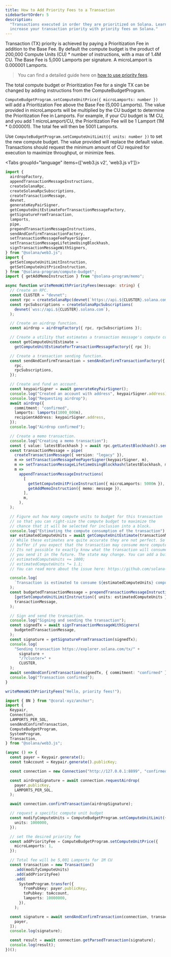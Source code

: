 ```yaml
---
title: How to Add Priority Fees to a Transaction
sidebarSortOrder: 5
description:
  "Transactions executed in order they are prioritized on Solana. Learn how to
  increase your transaction priority with priority fees on Solana."
---
```


Transaction (TX) priority is achieved by paying a Prioritization Fee in addition
to the Base Fee. By default the compute budget is the product of 200,000 Compute
Units (CU) \* number of instructions, with a max of 1.4M CU. The Base Fee is
5,000 Lamports per signature. A microLamport is 0.000001 Lamports.

> You can find a detailed guide here on
> [how to use priority fees](/content/guides/advanced/how-to-use-priority-fees.md).

The total compute budget or Prioritization Fee for a single TX can be changed by
adding instructions from the ComputeBudgetProgram.

`ComputeBudgetProgram.setComputeUnitPrice({ microLamports: number })` will add a
Prioritization Fee above the Base Fee (5,000 Lamports). The value provided in
microLamports will be multiplied by the CU budget to determine the
Prioritization Fee in Lamports. For example, if your CU budget is 1M CU, and you
add 1 microLamport/CU, the Prioritization Fee will be 1 Lamport (1M \*
0.000001). The total fee will then be 5001 Lamports.

Use `ComputeBudgetProgram.setComputeUnitLimit({ units: number })` to set the new
compute budget. The value provided will replace the default value. Transactions
should request the minimum amount of CU required for execution to maximize
throughput, or minimize fees.

<Tabs groupId="language" items={['web3.js v2', 'web3.js v1']}>

<Tab value="web3.js v2">

```typescript filename="add-priority-fees.ts" {61-72} {37-38} {77-87}
import {
  airdropFactory,
  appendTransactionMessageInstructions,
  createSolanaRpc,
  createSolanaRpcSubscriptions,
  createTransactionMessage,
  devnet,
  generateKeyPairSigner,
  getComputeUnitEstimateForTransactionMessageFactory,
  getSignatureFromTransaction,
  lamports,
  pipe,
  prependTransactionMessageInstructions,
  sendAndConfirmTransactionFactory,
  setTransactionMessageFeePayerSigner,
  setTransactionMessageLifetimeUsingBlockhash,
  signTransactionMessageWithSigners,
} from "@solana/web3.js";
import {
  getSetComputeUnitLimitInstruction,
  getSetComputeUnitPriceInstruction,
} from "@solana-program/compute-budget";
import { getAddMemoInstruction } from "@solana-program/memo";

async function writeMemoWithPriorityFees(message: string) {
  // Create an RPC.
  const CLUSTER = "devnet";
  const rpc = createSolanaRpc(devnet(`https://api.${CLUSTER}.solana.com`));
  const rpcSubscriptions = createSolanaRpcSubscriptions(
    devnet(`wss://api.${CLUSTER}.solana.com`),
  );

  // Create an airdrop function.
  const airdrop = airdropFactory({ rpc, rpcSubscriptions });

  // Create a utility that estimates a transaction message's compute consumption.
  const getComputeUnitEstimate =
    getComputeUnitEstimateForTransactionMessageFactory({ rpc });

  // Create a transaction sending function.
  const sendAndConfirmTransaction = sendAndConfirmTransactionFactory({
    rpc,
    rpcSubscriptions,
  });

  // Create and fund an account.
  const keypairSigner = await generateKeyPairSigner();
  console.log("Created an account with address", keypairSigner.address);
  console.log("Requesting airdrop");
  await airdrop({
    commitment: "confirmed",
    lamports: lamports(1000_000n),
    recipientAddress: keypairSigner.address,
  });
  console.log("Airdrop confirmed");

  // Create a memo transaction.
  console.log("Creating a memo transaction");
  const { value: latestBlockhash } = await rpc.getLatestBlockhash().send();
  const transactionMessage = pipe(
    createTransactionMessage({ version: "legacy" }),
    m => setTransactionMessageFeePayerSigner(keypairSigner, m),
    m => setTransactionMessageLifetimeUsingBlockhash(latestBlockhash, m),
    m =>
      appendTransactionMessageInstructions(
        [
          getSetComputeUnitPriceInstruction({ microLamports: 5000n }),
          getAddMemoInstruction({ memo: message }),
        ],
        m,
      ),
  );

  // Figure out how many compute units to budget for this transaction
  // so that you can right-size the compute budget to maximize the
  // chance that it will be selected for inclusion into a block.
  console.log("Estimating the compute consumption of the transaction");
  var estimatedComputeUnits = await getComputeUnitEstimate(transactionMessage);
  // While these estimates are quite accurate they are not perfect. So you may want to add a
  // buffer if you expect that the transaction may consume more compute units than estimated.
  // Its not possible to exactly know what the transaction will consume when
  // you send it in the future. The state may change. You can add a buffer to the estimate to account for this.
  // estimatedComputeUnits += 1000;
  // estimatedComputeUnits *= 1.1;
  // You can read more about the issue here: https://github.com/solana-labs/solana-web3.js/tree/master/packages/library#getcomputeunitestimatefortransactionmessagefactoryrpc

  console.log(
    `Transaction is estimated to consume ${estimatedComputeUnits} compute units`,
  );
  const budgetedTransactionMessage = prependTransactionMessageInstructions(
    [getSetComputeUnitLimitInstruction({ units: estimatedComputeUnits })],
    transactionMessage,
  );

  // Sign and send the transaction.
  console.log("Signing and sending the transaction");
  const signedTx = await signTransactionMessageWithSigners(
    budgetedTransactionMessage,
  );
  const signature = getSignatureFromTransaction(signedTx);
  console.log(
    "Sending transaction https://explorer.solana.com/tx/" +
      signature +
      "/?cluster=" +
      CLUSTER,
  );
  await sendAndConfirmTransaction(signedTx, { commitment: "confirmed" });
  console.log("Transaction confirmed");
}

writeMemoWithPriorityFees("Hello, priority fees!");
```

</Tab>

<Tab value="web3.js v1">

```typescript filename="add-priority-fees.ts" {25-28, 30-33}
import { BN } from "@coral-xyz/anchor";
import {
  Keypair,
  Connection,
  LAMPORTS_PER_SOL,
  sendAndConfirmTransaction,
  ComputeBudgetProgram,
  SystemProgram,
  Transaction,
} from "@solana/web3.js";

(async () => {
  const payer = Keypair.generate();
  const toAccount = Keypair.generate().publicKey;

  const connection = new Connection("http://127.0.0.1:8899", "confirmed");

  const airdropSignature = await connection.requestAirdrop(
    payer.publicKey,
    LAMPORTS_PER_SOL,
  );

  await connection.confirmTransaction(airdropSignature);

  // request a specific compute unit budget
  const modifyComputeUnits = ComputeBudgetProgram.setComputeUnitLimit({
    units: 1000000,
  });

  // set the desired priority fee
  const addPriorityFee = ComputeBudgetProgram.setComputeUnitPrice({
    microLamports: 1,
  });

  // Total fee will be 5,001 Lamports for 1M CU
  const transaction = new Transaction()
    .add(modifyComputeUnits)
    .add(addPriorityFee)
    .add(
      SystemProgram.transfer({
        fromPubkey: payer.publicKey,
        toPubkey: toAccount,
        lamports: 10000000,
      }),
    );

  const signature = await sendAndConfirmTransaction(connection, transaction, [
    payer,
  ]);
  console.log(signature);

  const result = await connection.getParsedTransaction(signature);
  console.log(result);
})();
```

</Tab>

</Tabs>

